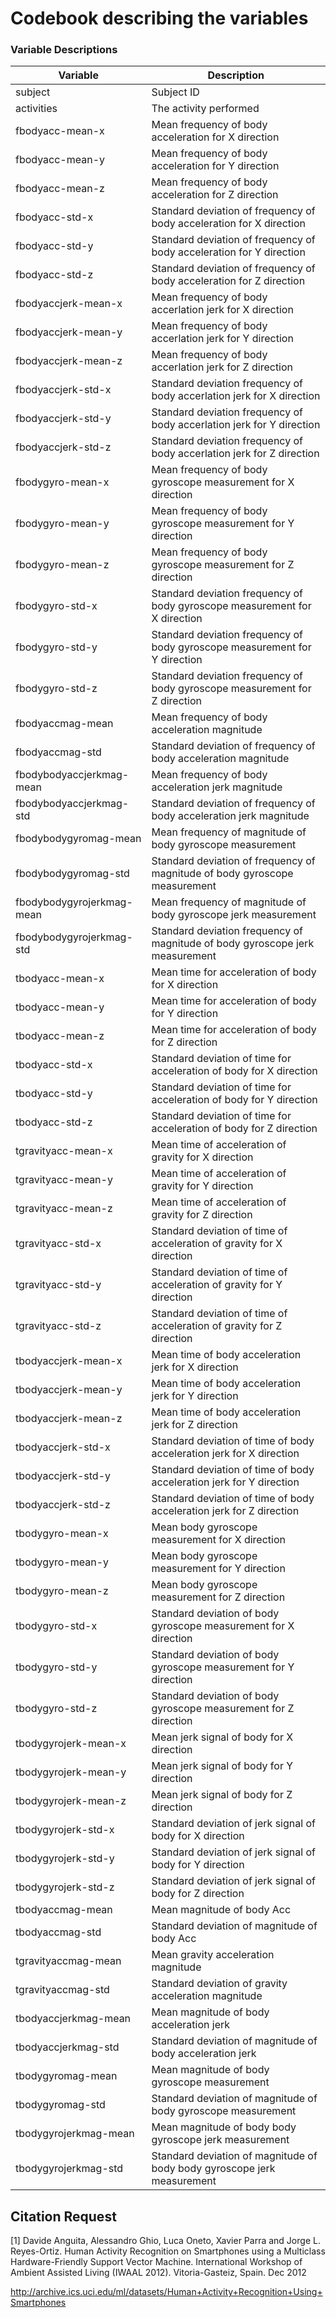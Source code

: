 # Codebook describing the variables
### Variable Descriptions


| Variable | Description
-----------|-------------
| subject | Subject ID
| activities | The activity performed
| fbodyacc-mean-x | Mean frequency of body acceleration for X direction
| fbodyacc-mean-y | Mean frequency of body acceleration for Y direction
| fbodyacc-mean-z | Mean frequency of body acceleration for Z direction
| fbodyacc-std-x | Standard deviation of frequency of body acceleration for X direction
| fbodyacc-std-y | Standard deviation of frequency of body acceleration for Y direction
| fbodyacc-std-z | Standard deviation of frequency of body acceleration for Z direction
| fbodyaccjerk-mean-x | Mean frequency of body accerlation jerk for X direction
| fbodyaccjerk-mean-y | Mean frequency of body accerlation jerk for Y direction
| fbodyaccjerk-mean-z | Mean frequency of body accerlation jerk for Z direction
| fbodyaccjerk-std-x | Standard deviation frequency of body accerlation jerk for X direction
| fbodyaccjerk-std-y | Standard deviation frequency of body accerlation jerk for Y direction
| fbodyaccjerk-std-z | Standard deviation frequency of body accerlation jerk for Z direction
| fbodygyro-mean-x | Mean frequency of body gyroscope measurement for X direction
| fbodygyro-mean-y | Mean frequency of body gyroscope measurement for Y direction
| fbodygyro-mean-z | Mean frequency of body gyroscope measurement for Z direction
| fbodygyro-std-x | Standard deviation frequency of body gyroscope measurement for X direction
| fbodygyro-std-y | Standard deviation frequency of body gyroscope measurement for Y direction
| fbodygyro-std-z | Standard deviation frequency of body gyroscope measurement for Z direction
| fbodyaccmag-mean | Mean frequency of body acceleration magnitude
| fbodyaccmag-std | Standard deviation of frequency of body acceleration magnitude
| fbodybodyaccjerkmag-mean | Mean frequency of body acceleration jerk magnitude
| fbodybodyaccjerkmag-std | Standard deviation of frequency of body acceleration jerk magnitude
| fbodybodygyromag-mean | Mean frequency of magnitude of body gyroscope measurement
| fbodybodygyromag-std | Standard deviation of frequency of magnitude of body gyroscope measurement
| fbodybodygyrojerkmag-mean | Mean frequency of magnitude of body gyroscope jerk measurement
| fbodybodygyrojerkmag-std | Standard deviation frequency of magnitude of body gyroscope jerk measurement
| tbodyacc-mean-x | Mean time for acceleration of body for X direction
| tbodyacc-mean-y | Mean time for acceleration of body for Y direction
| tbodyacc-mean-z | Mean time for acceleration of body for Z direction
| tbodyacc-std-x | Standard deviation of time for acceleration of body for X direction
| tbodyacc-std-y | Standard deviation of time for acceleration of body for Y direction
| tbodyacc-std-z | Standard deviation of time for acceleration of body for Z direction
| tgravityacc-mean-x | Mean time of acceleration of gravity for X direction
| tgravityacc-mean-y | Mean time of acceleration of gravity for Y direction
| tgravityacc-mean-z | Mean time of acceleration of gravity for Z direction
| tgravityacc-std-x | Standard deviation of time of acceleration of gravity for X direction
| tgravityacc-std-y | Standard deviation of time of acceleration of gravity for Y direction
| tgravityacc-std-z | Standard deviation of time of acceleration of gravity for Z direction
| tbodyaccjerk-mean-x | Mean time of body acceleration jerk for X direction
| tbodyaccjerk-mean-y | Mean time of body acceleration jerk for Y direction
| tbodyaccjerk-mean-z | Mean time of body acceleration jerk for Z direction
| tbodyaccjerk-std-x | Standard deviation of time of body acceleration jerk for X direction
| tbodyaccjerk-std-y | Standard deviation of time of body acceleration jerk for Y direction
| tbodyaccjerk-std-z | Standard deviation of time of body acceleration jerk for Z direction
| tbodygyro-mean-x | Mean body gyroscope measurement for X direction
| tbodygyro-mean-y | Mean body gyroscope measurement for Y direction
| tbodygyro-mean-z | Mean body gyroscope measurement for Z direction
| tbodygyro-std-x | Standard deviation of body gyroscope measurement for X direction
| tbodygyro-std-y | Standard deviation of body gyroscope measurement for Y direction
| tbodygyro-std-z | Standard deviation of body gyroscope measurement for Z direction
| tbodygyrojerk-mean-x | Mean jerk signal of body for X direction
| tbodygyrojerk-mean-y | Mean jerk signal of body for Y direction
| tbodygyrojerk-mean-z | Mean jerk signal of body for Z direction
| tbodygyrojerk-std-x | Standard deviation of jerk signal of body for X direction
| tbodygyrojerk-std-y | Standard deviation of jerk signal of body for Y direction
| tbodygyrojerk-std-z | Standard deviation of jerk signal of body for Z direction
| tbodyaccmag-mean | Mean magnitude of body Acc
| tbodyaccmag-std | Standard deviation of magnitude of body Acc
| tgravityaccmag-mean | Mean gravity acceleration magnitude
| tgravityaccmag-std | Standard deviation of gravity acceleration magnitude
| tbodyaccjerkmag-mean | Mean magnitude of body acceleration jerk
| tbodyaccjerkmag-std | Standard deviation of magnitude of body acceleration jerk
| tbodygyromag-mean | Mean magnitude of body gyroscope measurement
| tbodygyromag-std | Standard deviation of magnitude of body gyroscope measurement
| tbodygyrojerkmag-mean | Mean magnitude of body body gyroscope jerk measurement
| tbodygyrojerkmag-std | Standard deviation of magnitude of body body gyroscope jerk measurement


Citation Request
-----------------------

[1] Davide Anguita, Alessandro Ghio, Luca Oneto, Xavier Parra and Jorge L. Reyes-Ortiz. Human Activity Recognition on Smartphones using a Multiclass Hardware-Friendly Support Vector Machine. International Workshop of Ambient Assisted Living (IWAAL 2012). Vitoria-Gasteiz, Spain. Dec 2012

http://archive.ics.uci.edu/ml/datasets/Human+Activity+Recognition+Using+Smartphones
